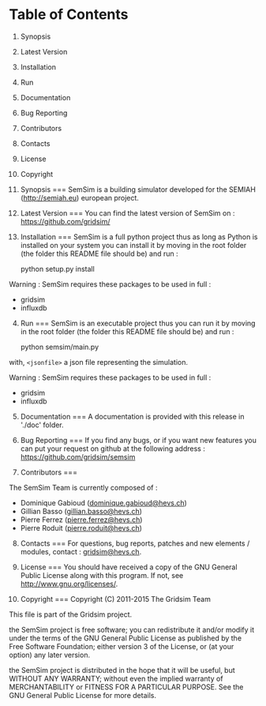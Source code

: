 Table of Contents
===

 1. Synopsis
 2. Latest Version
 3. Installation
 4. Run
 5. Documentation
 6. Bug Reporting
 7. Contributors
 8. Contacts
 9. License
 10. Copyright


1. Synopsis
===
SemSim is a building simulator developed for the SEMIAH (http://semiah.eu) 
european project. 


2. Latest Version
===
You can find the latest version of SemSim on :
    https://github.com/gridsim/


3. Installation
===
SemSim is a full python project thus as long as Python is installed on your
system you can install it by moving in the root folder (the folder this README
file should be) and run :

    python setup.py install

Warning : SemSim requires these packages to be used in full :

 * gridsim
 * influxdb
 
4. Run
===
SemSim is an executable project thus you can run it by moving in the root 
folder (the folder this README file should be) and run :

    python semsim/main.py <jsonfile>

with, `<jsonfile>` a json file representing the simulation.

Warning : SemSim requires these packages to be used in full :

 * gridsim
 * influxdb


5. Documentation
===
A documentation is provided with this release in './doc' folder.


6. Bug Reporting
===
If you find any bugs, or if you want new features you can put your request on
github at the following address :
    https://github.com/gridsim/semsim


7. Contributors
===

The SemSim Team is currently composed of :

 * Dominique Gabioud (dominique.gabioud@hevs.ch)
 * Gillian Basso (gillian.basso@hevs.ch)
 * Pierre Ferrez (pierre.ferrez@hevs.ch)
 * Pierre Roduit (pierre.roduit@hevs.ch)


8. Contacts
===
For questions, bug reports, patches and new elements / modules, contact :
gridsim@hevs.ch.


9. License
===
You should have received a copy of the GNU General Public License along with
this program.
If not, see <http://www.gnu.org/licenses/>.


10. Copyright
===
Copyright (C) 2011-2015 The Gridsim Team

This file is part of the Gridsim project.

the SemSim project is free software; you can redistribute it and/or modify it
under the terms of the GNU General Public License as published by the Free
Software Foundation; either version 3 of the License, or (at your option) any
later version.

the SemSim project is distributed in the hope that it will be useful, but
WITHOUT ANY WARRANTY; without even the implied warranty of MERCHANTABILITY or
FITNESS FOR A PARTICULAR PURPOSE.
See the GNU General Public License for more details.
